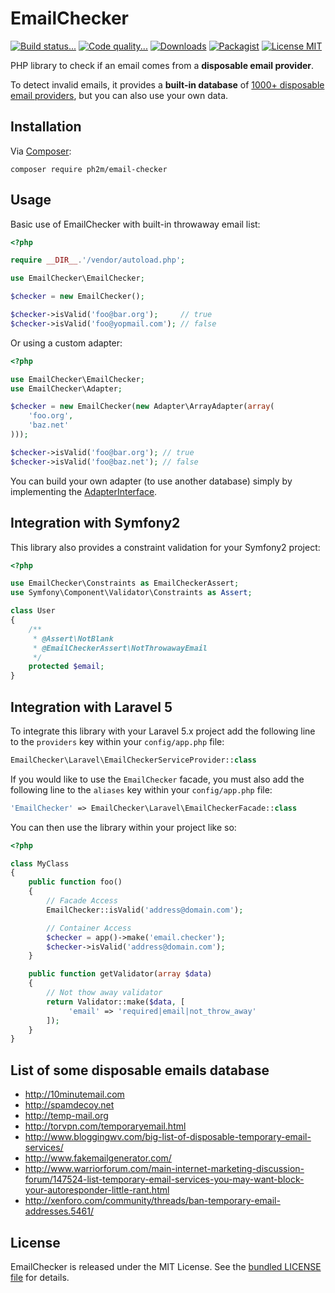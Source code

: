 # EmailChecker

[![Build status...](https://img.shields.io/travis/MattKetmo/EmailChecker.svg)](http://travis-ci.org/MattKetmo/EmailChecker)
[![Code quality...](https://img.shields.io/scrutinizer/g/MattKetmo/EmailChecker.svg)](https://scrutinizer-ci.com/g/MattKetmo/EmailChecker/)
[![Downloads](https://img.shields.io/packagist/dt/mattketmo/email-checker.svg)](https://packagist.org/packages/mattketmo/email-checker)
[![Packagist](http://img.shields.io/packagist/v/mattketmo/email-checker.svg)](https://packagist.org/packages/mattketmo/email-checker)
[![License MIT](http://img.shields.io/badge/license-MIT-blue.svg)](https://github.com/MattKetmo/EmailChecker/blob/master/LICENSE)

PHP library to check if an email comes from a **disposable email provider**.

To detect invalid emails, it provides a **built-in database** of
[1000+ disposable email providers](res/throwaway_domains.txt),
but you can also use your own data.

## Installation

Via [Composer](http://getcomposer.org/):

```
composer require ph2m/email-checker
```

## Usage

Basic use of EmailChecker with built-in throwaway email list:

```php
<?php

require __DIR__.'/vendor/autoload.php';

use EmailChecker\EmailChecker;

$checker = new EmailChecker();

$checker->isValid('foo@bar.org');     // true
$checker->isValid('foo@yopmail.com'); // false
```

Or using a custom adapter:

```php
<?php

use EmailChecker\EmailChecker;
use EmailChecker\Adapter;

$checker = new EmailChecker(new Adapter\ArrayAdapter(array(
    'foo.org',
    'baz.net'
)));

$checker->isValid('foo@bar.org'); // true
$checker->isValid('foo@baz.net'); // false
```

You can build your own adapter (to use another database) simply by implementing
the [AdapterInterface](src/EmailChecker/Adapter/AdapterInterface.php).

## Integration with Symfony2

This library also provides a constraint validation for your Symfony2 project:

```php
<?php

use EmailChecker\Constraints as EmailCheckerAssert;
use Symfony\Component\Validator\Constraints as Assert;

class User
{
    /**
     * @Assert\NotBlank
     * @EmailCheckerAssert\NotThrowawayEmail
     */
    protected $email;
}
```

## Integration with Laravel 5

To integrate this library with your Laravel 5.x project add the following
line to the `providers` key within your `config/app.php` file:

```php
EmailChecker\Laravel\EmailCheckerServiceProvider::class
```

If you would like to use the `EmailChecker` facade, you must also add the
following line to the `aliases` key within your `config/app.php` file:

```php
'EmailChecker' => EmailChecker\Laravel\EmailCheckerFacade::class
```

You can then use the library within your project like so:

```php
<?php

class MyClass
{
	public function foo()
	{
        // Facade Access
        EmailChecker::isValid('address@domain.com');

        // Container Access
        $checker = app()->make('email.checker');
        $checker->isValid('address@domain.com');
    }

    public function getValidator(array $data)
    {
        // Not thow away validator
        return Validator::make($data, [
    	     'email' => 'required|email|not_throw_away'
    	]);
    }
}
```

## List of some disposable emails database

- http://10minutemail.com
- http://spamdecoy.net
- http://temp-mail.org
- http://torvpn.com/temporaryemail.html
- http://www.bloggingwv.com/big-list-of-disposable-temporary-email-services/
- http://www.fakemailgenerator.com/
- http://www.warriorforum.com/main-internet-marketing-discussion-forum/147524-list-temporary-email-services-you-may-want-block-your-autoresponder-little-rant.html
- http://xenforo.com/community/threads/ban-temporary-email-addresses.5461/

## License

EmailChecker is released under the MIT License.
See the [bundled LICENSE file](LICENSE) for details.
